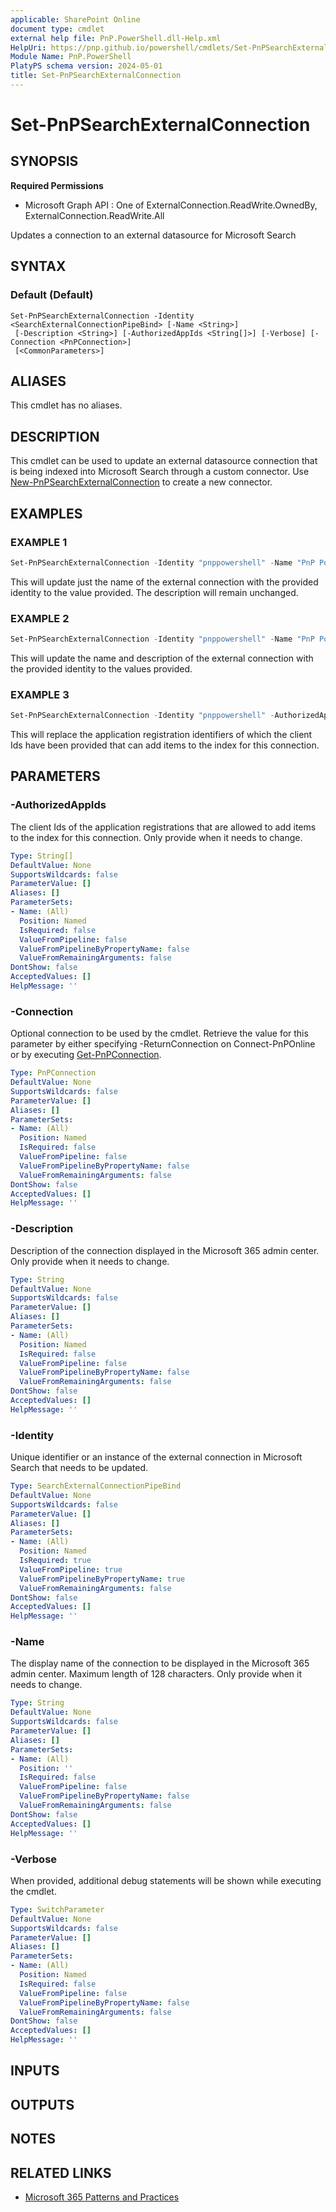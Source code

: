 ```yaml
---
applicable: SharePoint Online
document type: cmdlet
external help file: PnP.PowerShell.dll-Help.xml
HelpUri: https://pnp.github.io/powershell/cmdlets/Set-PnPSearchExternalConnection.html
Module Name: PnP.PowerShell
PlatyPS schema version: 2024-05-01
title: Set-PnPSearchExternalConnection
---
```


# Set-PnPSearchExternalConnection

## SYNOPSIS

**Required Permissions**

  * Microsoft Graph API : One of ExternalConnection.ReadWrite.OwnedBy, 	ExternalConnection.ReadWrite.All

Updates a connection to an external datasource for Microsoft Search

## SYNTAX

### Default (Default)

```
Set-PnPSearchExternalConnection -Identity <SearchExternalConnectionPipeBind> [-Name <String>]
 [-Description <String>] [-AuthorizedAppIds <String[]>] [-Verbose] [-Connection <PnPConnection>]
 [<CommonParameters>]
```

## ALIASES

This cmdlet has no aliases.

## DESCRIPTION

This cmdlet can be used to update an external datasource connection that is being indexed into Microsoft Search through a custom connector. Use [New-PnPSearchExternalConnection](New-PnPSearchExternalConnection.md) to create a new connector.

## EXAMPLES

### EXAMPLE 1

```powershell
Set-PnPSearchExternalConnection -Identity "pnppowershell" -Name "PnP PowerShell Rocks"
```

This will update just the name of the external connection with the provided identity to the value provided. The description will remain unchanged.

### EXAMPLE 2

```powershell
Set-PnPSearchExternalConnection -Identity "pnppowershell" -Name "PnP PowerShell Rocks" -Description "External content ingested using PnP PowerShell which rocks"
```

This will update the name and description of the external connection with the provided identity to the values provided.

### EXAMPLE 3

```powershell
Set-PnPSearchExternalConnection -Identity "pnppowershell" -AuthorizedAppIds "00000000-0000-0000-0000-000000000000","11111111-1111-1111-1111-111111111111"
```

This will replace the application registration identifiers of which the client Ids have been provided that can add items to the index for this connection.

## PARAMETERS

### -AuthorizedAppIds

The client Ids of the application registrations that are allowed to add items to the index for this connection. Only provide when it needs to change.

```yaml
Type: String[]
DefaultValue: None
SupportsWildcards: false
ParameterValue: []
Aliases: []
ParameterSets:
- Name: (All)
  Position: Named
  IsRequired: false
  ValueFromPipeline: false
  ValueFromPipelineByPropertyName: false
  ValueFromRemainingArguments: false
DontShow: false
AcceptedValues: []
HelpMessage: ''
```

### -Connection

Optional connection to be used by the cmdlet. Retrieve the value for this parameter by either specifying -ReturnConnection on Connect-PnPOnline or by executing [Get-PnPConnection](Get-PnPConnection.md).

```yaml
Type: PnPConnection
DefaultValue: None
SupportsWildcards: false
ParameterValue: []
Aliases: []
ParameterSets:
- Name: (All)
  Position: Named
  IsRequired: false
  ValueFromPipeline: false
  ValueFromPipelineByPropertyName: false
  ValueFromRemainingArguments: false
DontShow: false
AcceptedValues: []
HelpMessage: ''
```

### -Description

Description of the connection displayed in the Microsoft 365 admin center. Only provide when it needs to change.

```yaml
Type: String
DefaultValue: None
SupportsWildcards: false
ParameterValue: []
Aliases: []
ParameterSets:
- Name: (All)
  Position: Named
  IsRequired: false
  ValueFromPipeline: false
  ValueFromPipelineByPropertyName: false
  ValueFromRemainingArguments: false
DontShow: false
AcceptedValues: []
HelpMessage: ''
```

### -Identity

Unique identifier or an instance of the external connection in Microsoft Search that needs to be updated.

```yaml
Type: SearchExternalConnectionPipeBind
DefaultValue: None
SupportsWildcards: false
ParameterValue: []
Aliases: []
ParameterSets:
- Name: (All)
  Position: Named
  IsRequired: true
  ValueFromPipeline: true
  ValueFromPipelineByPropertyName: true
  ValueFromRemainingArguments: false
DontShow: false
AcceptedValues: []
HelpMessage: ''
```

### -Name

The display name of the connection to be displayed in the Microsoft 365 admin center. Maximum length of 128 characters. Only provide when it needs to change.

```yaml
Type: String
DefaultValue: None
SupportsWildcards: false
ParameterValue: []
Aliases: []
ParameterSets:
- Name: (All)
  Position: ''
  IsRequired: false
  ValueFromPipeline: false
  ValueFromPipelineByPropertyName: false
  ValueFromRemainingArguments: false
DontShow: false
AcceptedValues: []
HelpMessage: ''
```

### -Verbose

When provided, additional debug statements will be shown while executing the cmdlet.

```yaml
Type: SwitchParameter
DefaultValue: None
SupportsWildcards: false
ParameterValue: []
Aliases: []
ParameterSets:
- Name: (All)
  Position: Named
  IsRequired: false
  ValueFromPipeline: false
  ValueFromPipelineByPropertyName: false
  ValueFromRemainingArguments: false
DontShow: false
AcceptedValues: []
HelpMessage: ''
```

## INPUTS

## OUTPUTS

## NOTES

## RELATED LINKS

- [Microsoft 365 Patterns and Practices](https://aka.ms/m365pnp)
